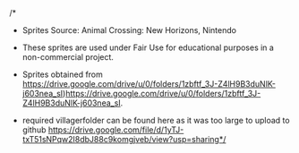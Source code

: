 /*
 * Sprites Source: Animal Crossing: New Horizons, Nintendo
 * These sprites are used under Fair Use for educational purposes in a non-commercial project.
 * Sprites obtained from https://drive.google.com/drive/u/0/folders/1zbftf_3J-Z4lH9B3duNlK-j603nea_sI)https://drive.google.com/drive/u/0/folders/1zbftf_3J-Z4lH9B3duNlK-j603nea_sI.

  * required villagerfolder can be found here as it was too large to upload to github https://drive.google.com/file/d/1yTJ-txT51sNPqw2I8dbJ88c9komgjveb/view?usp=sharing*/
